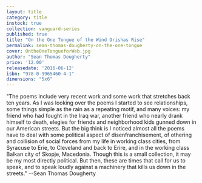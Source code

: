 ```yaml
---
layout: title
category: title
instock: true
collection: vanguard-series
published: true
title: "On the One Tongue of the Wind Orishas Rise"
permalink: sean-thomas-dougherty-on-the-one-tongue
cover: OntheOneTongueforWeb.jpg
author: "Sean Thomas Dougherty"
price: '12.00'
releasedate: '2016-06-12'
isbn: "978-0-9965460-4-1"
dimensions: "5x6"
---
```

"The poems include very recent work and some work that stretches back ten years. As I was looking over the poems I started to see relationships, some things simple as the rain as a repeating motif, and many voices: my friend who had fought in the Iraq war, another friend who nearly drank himself to death, elegies for friends and neighborhood kids gunned down in our American streets. But the big think is I noticed almost all the poems have to deal with some political aspect of disenfranchisement, of othering and collision of social forces from my life in working class cities, from Syracuse to Erie, to Cleveland and back to Erire, and in the working class Balkan city of Skopje, Macedonia. Though this is a small collection, it may be my most directly political. But then, these are times that call for us to speak, and to speak loudly against a machinery that kills us down in the streets."
--Sean Thomas Dougherty
